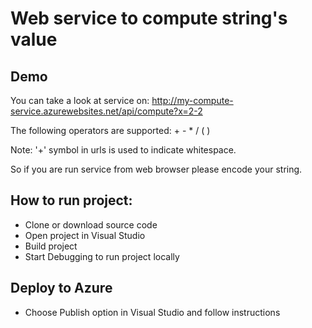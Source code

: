 # Web service to compute string's value

## Demo

You can take a look at service on: http://my-compute-service.azurewebsites.net/api/compute?x=2-2

The following operators are supported: + - * / ( )

Note: '+' symbol in urls is used to indicate whitespace. 

So if you are run service from web browser please encode your string.

## How to run project:

- Clone or download source code
- Open project in Visual Studio
- Build project
- Start Debugging to run project locally

## Deploy to Azure
- Choose Publish option in Visual Studio and follow instructions
